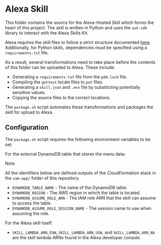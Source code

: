 # Alexa Skill
This folder contains the source for the Alexa-Hosted Skill which forms the heart of this project.
The skill is written in Python and uses the `ask-sdk` library to interact with the Alexa Skills Kit.

Alexa requires the skill files to follow a strict structure documented [here](https://developer.amazon.com/en-US/docs/alexa/conversations/acdl-understand-directory-structure.html).
Additionally, for Python skills, dependencies must be specified using a `requirements.txt` file.

As a result, several transformations need to take place before the contents of this folder can be uploaded to Alexa.
These include:
- Generating a `requirements.txt` file from the `pdm.lock` file.
- Compiling the `gettext` locale files to `pot` files.
- Generating a `skill.json` and `.env` file by substituting potentially sensitive values.
- Copying the source files to the correct locations.

The `package.sh` script automates these transformations and packages the skill for upload to Alexa.

## Configuration
The `package.sh` script requires the following environment variables to be set:

For the external DynamoDB table that stores the menu data:
> [!NOTE]
> All the identifiers below are defined outputs of the CloudFormation stack in the `sam-app/` folder of this repository.
- `DYNAMODB_TABLE_NAME` - The name of the DynamoDB table.
- `DYNAMODB_REGION` - The AWS region in which the table is located.
- `DYNAMODB_ASSUME_ROLE_ARN` - The IAM role ARN that the skill can assume to access the table.
- `DYNAMODB_ASSUME_ROLE_SESSION_NAME` - The session name to use when assuming the role.

For the Alexa skill itself:
- `SKILL_LAMBDA_ARN_EUW`, `SKILL_LAMBDA_ARN_USW`, and `SKILL_LAMBDA_ARN_NA` are the skill lambda ARNs found in the
Alexa developer console.

